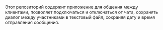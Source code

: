 Этот репозиторий содержит приложение для общения между клиентами, позволяет подключаться и отключаться от чата, сохранять диалог между участниками в текстовый файл, сохраняя дату и время отправления сообщения. 

